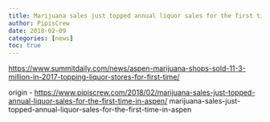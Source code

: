```yaml
---
title: Marijuana sales just topped annual liquor sales for the first time in Aspen
author: PipisCrew
date: 2018-02-09
categories: [news]
toc: true
---
```


https://www.summitdaily.com/news/aspen-marijuana-shops-sold-11-3-million-in-2017-topping-liquor-stores-for-first-time/

origin - https://www.pipiscrew.com/2018/02/marijuana-sales-just-topped-annual-liquor-sales-for-the-first-time-in-aspen/ marijuana-sales-just-topped-annual-liquor-sales-for-the-first-time-in-aspen